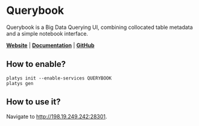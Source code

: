 # Querybook

Querybook is a Big Data Querying UI, combining collocated table metadata and a simple notebook interface. 

**[Website](https://www.querybook.org/)** | **[Documentation](https://www.querybook.org/docs/)** | **[GitHub](https://github.com/pinterest/querybook)** 

## How to enable?

```
platys init --enable-services QUERYBOOK
platys gen
```

## How to use it?

Navigate to <http://198.19.249.242:28301>. 
